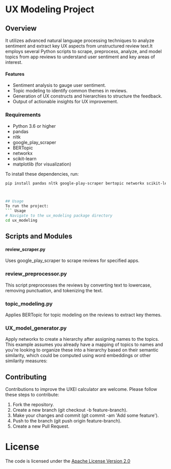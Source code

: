 # UX Modeling Project

## Overview
It utilizes advanced natural language processing techniques to analyze sentiment and extract key UX aspects from unstructured review text.It employs several Python scripts to scrape, preprocess, analyze, and model topics from app reviews to understand user sentiment and key areas of interest.


#### Features
- Sentiment analysis to gauge user sentiment.
- Topic modeling to identify common themes in reviews.
- Generation of UX constructs and hierarchies to structure the feedback.
- Output of actionable insights for UX improvement.



### Requirements
- Python 3.6 or higher
- pandas
- nltk
- google_play_scraper
- BERTopic
- networkx
- scikit-learn
- matplotlib (for visualization)

To install these dependencies, run:
```bash
pip install pandas nltk google-play-scraper bertopic networkx scikit-learn matplotlib



## Usage
To run the project:
``` Usage
# Navigate to the ux_modeling package directory
cd ux_modeling

```

## Scripts and Modules

#### review_scraper.py
Uses google_play_scraper to scrape reviews for specified apps.

### review_preprocessor.py
This script preprocesses the reviews by converting text to lowercase, removing punctuation, and tokenizing the text.

### topic_modeling.py
Applies BERTopic for topic modeling on the reviews to extract key themes.

### UX_model_generator.py
Apply networkx to create a hierarchy after assigning names to the topics. This example assumes you already have a mapping of topics to names and you're looking to organize these into a hierarchy based on their semantic similarity, which could be computed using word embeddings or other similarity measures:



## Contributing
Contributions to improve the UXEI calculator are welcome. Please follow these steps to contribute:

1. Fork the repository.
2. Create a new branch (git checkout -b feature-branch).
3. Make your changes and commit (git commit -am 'Add some feature').
4. Push to the branch (git push origin feature-branch).
5. Create a new Pull Request.

# License
The code is licensed under the [Apache License Version 2.0](http://www.apache.org/licenses/LICENSE-2.0)
